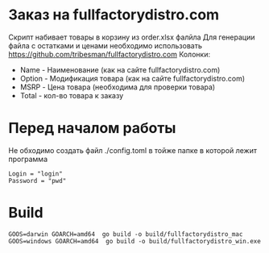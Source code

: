# Заказ на fullfactorydistro.com
Скрипт набивает товары в корзину из order.xlsx фалйла
Для генерации файла с остатками и ценами необходимо использовать https://github.com/tribesman/fullfactorydistro.com
Колонки:
* Name - Наименование (как на сайте fullfactorydistro.com)	
* Option - Модификация товара (как на сайте fullfactorydistro.com)
* MSRP - Цена товара (необходима для проверки товара)
* Total -  кол-во товара к заказу

# Перед началом работы
Не обходимо создать файл ./config.toml в тойже папке в которой лежит программа
```
Login = "login"
Password = "pwd"
```

# Build
```
GOOS=darwin GOARCH=amd64  go build -o build/fullfactorydistro_mac
GOOS=windows GOARCH=amd64  go build -o build/fullfactorydistro_win.exe
```
